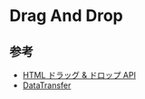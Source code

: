 # Drag And Drop

## 参考

- [HTML ドラッグ & ドロップ API](https://developer.mozilla.org/ja/docs/Web/API/HTML_Drag_and_Drop_API)
- [DataTransfer](https://developer.mozilla.org/ja/docs/Web/API/DataTransfer)
